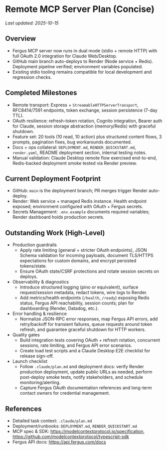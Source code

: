 # Remote MCP Server Plan (Concise)

_Last updated: 2025-10-15_

## Overview
- Fergus MCP server now runs in dual mode (stdio + remote HTTP) with full OAuth 2.0 integration for Claude Web/Desktop.
- GitHub main branch auto-deploys to Render (Node service + Redis). Deployment pipeline verified; environment variables populated.
- Existing stdio tooling remains compatible for local development and regression checks.

## Completed Milestones
- Remote transport: Express + `StreamableHTTPServerTransport`, RFC8414/7591 endpoints, token exchange, session persistence (7-day TTL).
- OAuth resilience: refresh-token rotation, Cognito integration, Bearer auth for Claude, session storage abstraction (memory/Redis) with graceful shutdown.
- Feature set: 20 tools (10 read, 10 action) plus structured content flows, 3 prompts, pagination fixes, bug workarounds documented.
- Docs + ops collateral: `DEPLOYMENT.md`, `RENDER_QUICKSTART.md`, `render.yaml`, README deployment section, internal testing notes.
- Manual validation: Claude Desktop remote flow exercised end-to-end, Redis-backed deployment smoke tested via Render preview.

## Current Deployment Footprint
- GitHub: `main` is the deployment branch; PR merges trigger Render auto-deploy.
- Render: Web service + managed Redis instance. Health endpoint exposed; environment configured with OAuth + Fergus secrets.
- Secrets Management: `.env.example` documents required variables; Render dashboard holds production secrets.

## Outstanding Work (High-Level)
- Production guardrails
  - Apply rate limiting (general + stricter OAuth endpoints), JSON Schema validation for incoming payloads, document TLS/HTTPS expectations for custom domains, and encrypt persisted tokens/state.
  - Ensure OAuth state/CSRF protections and rotate session secrets on deploys.
- Observability & diagnostics
  - Introduce structured logging (pino or equivalent), surface request/session metadata, redact tokens, wire logs to Render.
  - Add metrics/health endpoints (`/health`, `/ready`) exposing Redis status, Fergus API reachability, session counts;
    plan for dashboarding (Render, Datadog, etc.).
- Error handling & resilience
  - Normalize JSON-RPC error responses, map Fergus API errors, add retry/backoff for transient failures, queue requests around token refresh, and guarantee graceful shutdown for HTTP workers.
- Quality gates
  - Build integration tests covering OAuth + refresh rotation, concurrent sessions, rate limiting, and Fergus API error scenarios.
  - Create load test scripts and a Claude Desktop E2E checklist for release sign-off.
- Launch checklist
  - Follow `.claude/plan.md` and deployment docs: verify Render production deployment, update public URLs as needed, perform post-deploy smoke tests, notify stakeholders, and schedule monitoring/alerting.
  - Capture Fergus OAuth documentation references and long-term contact owners for credential management.

## References
- Detailed task context: `.claude/plan.md`
- Deployment/runbooks: `DEPLOYMENT.md`, `RENDER_QUICKSTART.md`
- MCP spec & SDK: https://modelcontextprotocol.io/specification, https://github.com/modelcontextprotocol/typescript-sdk
- Fergus API docs: https://api.fergus.com/docs
